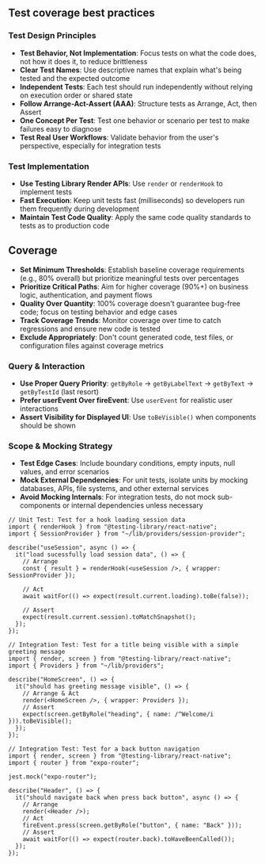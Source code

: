 ## Test coverage best practices

### Test Design Principles

- **Test Behavior, Not Implementation**: Focus tests on what the code does, not how it does it, to reduce brittleness
- **Clear Test Names**: Use descriptive names that explain what's being tested and the expected outcome
- **Independent Tests**: Each test should run independently without relying on execution order or shared state
- **Follow Arrange-Act-Assert (AAA)**: Structure tests as Arrange, Act, then Assert
- **One Concept Per Test**: Test one behavior or scenario per test to make failures easy to diagnose
- **Test Real User Workflows**: Validate behavior from the user's perspective, especially for integration tests

### Test Implementation

- **Use Testing Library Render APIs**: Use `render` or `renderHook` to implement tests
- **Fast Execution**: Keep unit tests fast (milliseconds) so developers run them frequently during development
- **Maintain Test Code Quality**: Apply the same code quality standards to tests as to production code

## Coverage

- **Set Minimum Thresholds**: Establish baseline coverage requirements (e.g., 80% overall) but prioritize meaningful tests over percentages
- **Prioritize Critical Paths**: Aim for higher coverage (90%+) on business logic, authentication, and payment flows
- **Quality Over Quantity**: 100% coverage doesn't guarantee bug-free code; focus on testing behavior and edge cases
- **Track Coverage Trends**: Monitor coverage over time to catch regressions and ensure new code is tested
- **Exclude Appropriately**: Don't count generated code, test files, or configuration files against coverage metrics

### Query & Interaction

- **Use Proper Query Priority**: `getByRole` → `getByLabelText` → `getByText` → `getByTestId` (last resort)
- **Prefer userEvent Over fireEvent**: Use `userEvent` for realistic user interactions
- **Assert Visibility for Displayed UI**: Use `toBeVisible()` when components should be shown

### Scope & Mocking Strategy

- **Test Edge Cases**: Include boundary conditions, empty inputs, null values, and error scenarios
- **Mock External Dependencies**: For unit tests, isolate units by mocking databases, APIs, file systems, and other external services
- **Avoid Mocking Internals**: For integration tests, do not mock sub-components or internal dependencies unless necessary

<example>

```tsx
// Unit Test: Test for a hook loading session data
import { renderHook } from "@testing-library/react-native";
import { SessionProvider } from "~/lib/providers/session-provider";

describe("useSession", async () => {
  it("load sucessfully load session data", () => {
    // Arrange
    const { result } = renderHook(<useSession />, { wrapper: SessionProvider });

    // Act
    await waitFor(() => expect(result.current.loading).toBe(false));

    // Assert
    expect(result.current.session).toMatchSnapshot();
  });
});
```

```tsx
// Integration Test: Test for a title being visible with a simple greeting message
import { render, screen } from "@testing-library/react-native";
import { Providers } from "~/lib/providers";

describe("HomeScreen", () => {
  it("should has greeting message visible", () => {
    // Arrange & Act
    render(<HomeScreen />, { wrapper: Providers });
    // Assert
    expect(screen.getByRole("heading", { name: /^Welcome/i })).toBeVisible();
  });
});
```

```tsx
// Integration Test: Test for a back button navigation
import { render, screen } from "@testing-library/react-native";
import { router } from "expo-router";

jest.mock("expo-router");

describe("Header", () => {
  it("should navigate back when press back button", async () => {
    // Arrange
    render(<Header />);
    // Act
    fireEvent.press(screen.getByRole("button", { name: "Back" }));
    // Assert
    await waitFor(() => expect(router.back).toHaveBeenCalled());
  });
});
```

</example>
